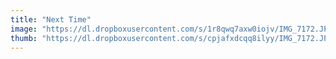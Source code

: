 ```yaml
---
title: "Next Time"
image: "https://dl.dropboxusercontent.com/s/1r8qwq7axw0iojv/IMG_7172.JPG"
thumb: "https://dl.dropboxusercontent.com/s/cpjafxdcqq8ilyy/IMG_7172.JPG"
---
```

